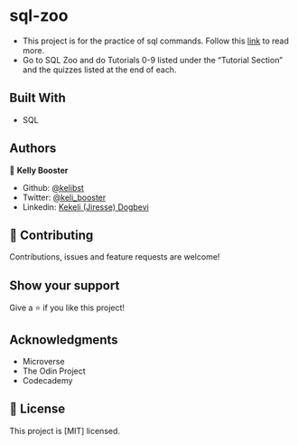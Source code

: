 # sql-zoo
- This project is for the practice of sql commands. Follow this [link](https://sqlzoo.net/wiki/SELECT_basics) to read more.
- Go to SQL Zoo and do Tutorials 0-9 listed under the “Tutorial Section” and the quizzes listed at the end of each.

## Built With

- SQL



## Authors

👤 **Kelly Booster**

- Github: [@kelibst](https://github.com/kelibst)
- Twitter: [@keli_booster](https://twitter.com/keli_booster)
- Linkedin: [Kekeli (Jiresse) Dogbevi
](https://www.linkedin.com/in/kekeli-dogbevi-958272108/)


## 🤝 Contributing

Contributions, issues and feature requests are welcome!

## Show your support

Give a ⭐️ if you like this project!

## Acknowledgments

- Microverse
- The Odin Project
- Codecademy

## 📝 License

This project is [MIT] licensed.